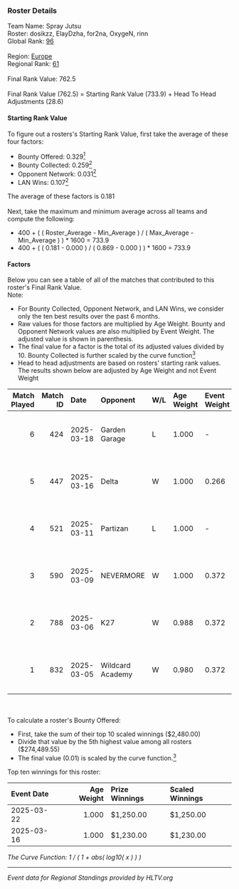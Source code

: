 ### Roster Details<br />
Team Name: Spray Jutsu<br />
Roster: dosikzz, ElayDzha, for2na, OxygeN, rinn<br />
Global Rank: [96](../../standings_global_2025_04_07.md)<br />
<br />
Region: [Europe]( ../../standings_europe_2025_04_07.md)<br />
Regional Rank: [61]( ../../standings_europe_2025_04_07.md)<br />
<br />
Final Rank Value:  762.5<br />
<br />
Final Rank Value (762.5) = Starting Rank Value (733.9) + Head To Head Adjustments (28.6)<br />

#### Starting Rank Value<br />
To figure out a rosters's Starting Rank Value, first take the average of these four factors:<br />
- Bounty Offered: 0.329[<sup>1</sup>](#table2)
- Bounty Collected: 0.259[<sup>2</sup>](#table1)
- Opponent Network: 0.031[<sup>2</sup>](#table1)
- LAN Wins: 0.107[<sup>2</sup>](#table1)

The average of these factors is 0.181<br />
<br />
Next, take the maximum and minimum average across all teams and compute the following:<br />
- 400 + ( ( Roster_Average - Min_Average ) / ( Max_Average - Min_Average ) ) * 1600 = 733.9
- 400 + ( ( 0.181 - 0.000 ) / ( 0.869 - 0.000 ) ) * 1600 = 733.9


#### Factors<br />
Below you can see a table of all of the matches that contributed to this roster's Final Rank Value.<br />
Note:<br />

- For Bounty Collected, Opponent Network, and LAN Wins, we consider only the ten best results over the past 6 months.
- Raw values for those factors are multiplied by Age Weight. Bounty and Opponent Network values are also multiplied by Event Weight. The adjusted value is shown in parenthesis.
- The final value for a factor is the total of its adjusted values divided by 10. Bounty Collected is further scaled by the curve function[<sup>3</sup>](#curveFunction)
- Head to head adjustments are based on rosters' starting rank values. The results shown below are adjusted by Age Weight and not Event Weight
<span id="table1"></span><br />


| Match Played | Match ID | Date       | Opponent         | W/L | Age Weight | Event Weight | Bounty Collected | Opponent Network | LAN Wins  | H2H Adj. | Roster                                  |
| -: | -: | :- | :- | :- | :- | :- | :- | :- | :- | -: | :- |
|            6 |      424 | 2025-03-18 | Garden Garage    | L   | 1.000      | -            | -                | -                | -         |   -18.41 | dosikzz, ElayDzha, for2na, OxygeN, rinn |
|            5 |      447 | 2025-03-16 | Delta            | W   | 1.000      | 0.266        | 0.021 (0.006)    | 0.161 (0.043)    | 1 (1.000) |    17.73 | 1Drezz, dosikzz, ElayDzha, OxygeN, rinn |
|            4 |      521 | 2025-03-11 | Partizan         | L   | 1.000      | -            | -                | -                | -         |    -8.68 | dosikzz, ElayDzha, for2na, OxygeN, rinn |
|            3 |      590 | 2025-03-09 | NEVERMORE        | W   | 1.000      | 0.372        | 0.016 (0.006)    | 0.410 (0.153)    | 0 (0.000) |    14.81 | dosikzz, ElayDzha, for2na, OxygeN, rinn |
|            2 |      788 | 2025-03-06 | K27              | W   | 0.988      | 0.372        | 0.004 (0.001)    | 0.150 (0.055)    | 0 (0.000) |    11.65 | dosikzz, ElayDzha, for2na, OxygeN, rinn |
|            1 |      832 | 2025-03-05 | Wildcard Academy | W   | 0.980      | 0.372        | 0.003 (0.001)    | 0.161 (0.059)    | 0 (0.000) |    11.48 | dosikzz, ElayDzha, for2na, OxygeN, rinn |

<br />
<span id="table2"></span><br />
To calculate a roster's Bounty Offered:<br />

- First, take the sum of their top 10 scaled winnings ($2,480.00)
- Divide that value by the 5th highest value among all rosters ($274,489.55)
- The final value (0.01) is scaled by the curve function.[<sup>3</sup>](#curveFunction)

Top ten winnings for this roster:<br />

| Event Date | Age Weight | Prize Winnings | Scaled Winnings |
| :- | -: | :- | :- |
| 2025-03-22 |      1.000 | $1,250.00      | $1,250.00       |
| 2025-03-16 |      1.000 | $1,230.00      | $1,230.00       |


<span id="curveFunction"></span>_The Curve Function: 1 / ( 1 + abs( log10( x ) ) )_<br />

---
_Event data for Regional Standings provided by HLTV.org_<br />
